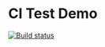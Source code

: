 # CI Test Demo

[![Build status](https://ci.appveyor.com/api/projects/status/a543gqs6vvb4umd3?svg=true)](https://ci.appveyor.com/project/L3GO321/jest-test)
